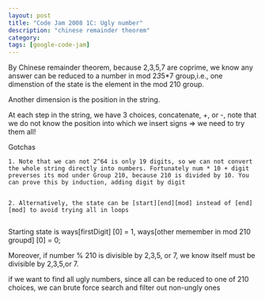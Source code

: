 ```yaml
---
layout: post
title: "Code Jam 2008 1C: Ugly number"
description: "chinese remainder theorem"
category: 
tags: [google-code-jam]
---
```


By Chinese remainder theorem, because 2,3,5,7 are coprime, we know any answer can be reduced to a number in mod 2*3*5*7 group,i.e., one
dimenstion of the state is the element in the mod 210 group.

Another dimension is the position in the string.

At each step in the string, we have 3 choices, concatenate, +, or -, note that we do not know the position into which we insert signs  => we
need to try them all!

Gotchas
```
1. Note that we can not 2^64 is only 19 digits, so we can not convert the whole string directly into numbers. Fortunately num * 10 + digit
preverses its mod under Group 210, because 210 is divided by 10. You can prove this by induction, adding digit by digit


2. Alternatively, the state can be [start][end][mod] instead of [end][mod] to avoid trying all in loops


```


Starting state is ways[firstDigit] [0] = 1, ways[other memember in mod 210 groupd] [0] = 0;

Moreover, if number % 210 is divisible by 2,3,5, or 7, we know itself must be divisible by 2,3,5,or 7.

if we want to find all ugly numbers, since all can be reduced to one of 210 choices, we can brute force search and filter out non-ungly ones
